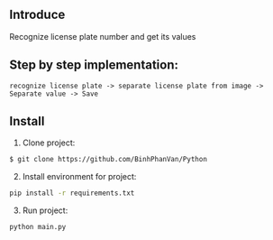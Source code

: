 ## Introduce
Recognize license plate number and get its values
## Step by step implementation:
    recognize license plate -> separate license plate from image -> Separate value -> Save
## Install
1. Clone project:
```bash
$ git clone https://github.com/BinhPhanVan/Python
```
2. Install environment for project: 
```bash
pip install -r requirements.txt
```
3. Run project:
```bash
python main.py
```
